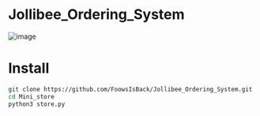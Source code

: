 # Jollibee_Ordering_System
![image](https://github.com/user-attachments/assets/fb408b3b-cbc7-4f34-af74-cb32c2ef4c90)

# Install
```sh
git clone https://github.com/FoowsIsBack/Jollibee_Ordering_System.git
cd Mini_store
python3 store.py
```
